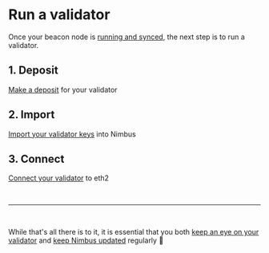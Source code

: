 # Run a validator
Once your beacon node is [running and synced](./quick-start.md), the next step is to run a validator.

## 1. Deposit

[Make a deposit](./deposit.md) for your validator

## 2. Import 

[Import your validator keys](./keys.md) into Nimbus

## 3. Connect 

[Connect your validator](./connect-eth2.md) to eth2


</br>

------------------------------------------------------

</br>

While that's all there is to it, it is essential that you both [keep an eye on your validator](keep-an-eye.md) and [keep Nimbus updated](keep-updated.md) regularly 💫

</br>




